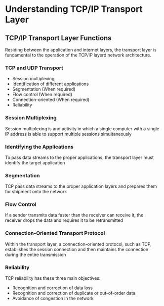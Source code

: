 # Understanding TCP/IP Transport Layer

## TCP/IP Transport Layer Functions
Residing between the application and internet layers, the transport layer is fundamental to the operation of the TCP/IP layerd network architecture.

### TCP and UDP Transport
  * Session multiplexing
  * Identification of different applications
  * Segmentation (When required)
  * Flow control (When required)
  * Connection-oriented (When required)
  * Reliability

### Session Multiplexing
Session multiplexing is and activity in which a single computer with a single IP address is able to support multiple sessions simultaneously

### Identifying the Applications
To pass data streams to the proper applications, the transport layer must identify the target application

### Segmentation
TCP pass data streams to the proper application layers and prepares them for shipment onto the network

### Flow Control
If a sender transmits data faster than the receiver can receive it, the receiver drops the data and requires it to be retransmitted

### Connection-Oriented Transport Protocol
Within the transport layer, a connection-oriented protocol, such as TCP, establishes the session connection and then maintains the connection during the entire transmission

### Reliability
TCP reliability has these three main objectives:
  * Recognition and correction of data loss
  * Recognition and correction of duplicate or out-of-order data
  * Avoidance of congestion in the network


